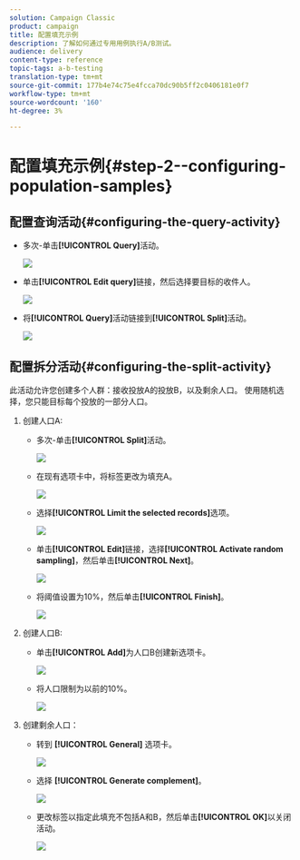 ```yaml
---
solution: Campaign Classic
product: campaign
title: 配置填充示例
description: 了解如何通过专用用例执行A/B测试。
audience: delivery
content-type: reference
topic-tags: a-b-testing
translation-type: tm+mt
source-git-commit: 177b4e74c75e4fcca70dc90b5ff2c0406181e0f7
workflow-type: tm+mt
source-wordcount: '160'
ht-degree: 3%

---
```



# 配置填充示例{#step-2--configuring-population-samples}

## 配置查询活动{#configuring-the-query-activity}

* 多次-单击&#x200B;**[!UICONTROL Query]**&#x200B;活动。

   ![](assets/use_case_abtesting_createrecipients_001.png)

* 单击&#x200B;**[!UICONTROL Edit query]**&#x200B;链接，然后选择要目标的收件人。

   ![](assets/use_case_abtesting_createrecipients_002.png)

* 将&#x200B;**[!UICONTROL Query]**&#x200B;活动链接到&#x200B;**[!UICONTROL Split]**&#x200B;活动。

   ![](assets/use_case_abtesting_createrecipients_003.png)

## 配置拆分活动{#configuring-the-split-activity}

此活动允许您创建多个人群：接收投放A的投放B，以及剩余人口。 使用随机选择，您只能目标每个投放的一部分人口。

1. 创建人口A:

   * 多次-单击&#x200B;**[!UICONTROL Split]**&#x200B;活动。

      ![](assets/use_case_abtesting_createrecipients_004.png)

   * 在现有选项卡中，将标签更改为填充A。

      ![](assets/use_case_abtesting_createrecipients_005.png)

   * 选择&#x200B;**[!UICONTROL Limit the selected records]**&#x200B;选项。

      ![](assets/use_case_abtesting_createrecipients_006.png)

   * 单击&#x200B;**[!UICONTROL Edit]**&#x200B;链接，选择&#x200B;**[!UICONTROL Activate random sampling]**，然后单击&#x200B;**[!UICONTROL Next]**。

      ![](assets/use_case_abtesting_createrecipients_007.png)

   * 将阈值设置为10%，然后单击&#x200B;**[!UICONTROL Finish]**。

      ![](assets/use_case_abtesting_createrecipients_008.png)

1. 创建人口B:

   * 单击&#x200B;**[!UICONTROL Add]**&#x200B;为人口B创建新选项卡。

      ![](assets/use_case_abtesting_createrecipients_009.png)

   * 将人口限制为以前的10%。

      ![](assets/use_case_abtesting_createrecipients_010.png)

1. 创建剩余人口：

   * 转到 **[!UICONTROL General]** 选项卡。

      ![](assets/use_case_abtesting_createrecipients_011.png)

   * 选择 **[!UICONTROL Generate complement]**。

      ![](assets/use_case_abtesting_createrecipients_012.png)

   * 更改标签以指定此填充不包括A和B，然后单击&#x200B;**[!UICONTROL OK]**&#x200B;以关闭活动。

      ![](assets/use_case_abtesting_createrecipients_013.png)

